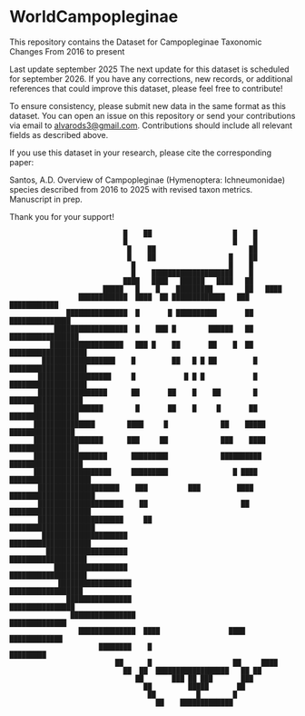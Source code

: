 # WorldCampopleginae
This repository contains the Dataset for Campopleginae Taxonomic Changes From 2016 to present      

Last update september 2025 The next update for this dataset is scheduled for september 2026. If you have any corrections, new records, or additional references that could improve this dataset, please feel free to contribute!

To ensure consistency, please submit new data in the same format as this dataset.
You can open an issue on this repository or send your contributions via email to alvarods3@gmail.com. 
Contributions should include all relevant fields as described above.

If you use this dataset in your research, please cite the corresponding paper:

Santos, A.D. Overview of Campopleginae (Hymenoptera: Ichneumonidae) species described from 2016 to 2025 with revised taxon metrics. Manuscript in prep.


Thank you for your support!


                                █    ██                    █    █                                   
                                █                          █    █                                   
                                 █    ██                       ██                                   
                                 █    ██                  █    ██                                   
                                  █                       █    █                                    
                                  █    ████████████████████    █                                    
                                ████   ████   ██████   ████   ██                                    
                           █████   █    █    █████████        ██   ████                             
                     ████████████  ████  ██ █████████████   ███   ████████████                      
                  ███████████████  █       █ ██████████       ██  ███████████████                   
               ██████████████████  █    ███ █        ██████   ██   █████████████████                
              ██████████████████   ███ █    ██       ██    █  ██   ███████████████████              
            ██████████████████    █         ██   █ █ ██         █   ███████████████████             
           ██████████████████     █            █ █ █            █    ███████████████████            
           █████████████████      ██       ██    █    ██        █      ██████████████████           
          █████████████████        █       ██    █     █       ██        █████████████████          
          ███████████████        ████     █             ██    █████       ████████████████          
          █████████████████      ███     ██             ███    ████      █████████████████          
          ██████████████████      █████████             ██████████      ██████████████████          
          ███████████████████     █████████                █ ████     ████████████████████          
           ████████████████████    ███          ███         ████     █████████████████████          
           █████████████████████    ██                       ██      ████████████████████           
           █████████████████████     ██                             █████████████████████           
            █████████████████████                                   ████████████████████            
             ████████████████████                                   ███████████████████             
               ██████████████████                                  ███████████████████              
                ██████████████████                                 ██████████████████               
                  ████████████████                                 ████████████████                 
                   ████████████████                                ██████████████                   
                     ██████████████  ████                 ████     █████████████                    
                          ████████    █                            █████████                        
                              ██      █                    ██     ████                              
                                ██  ██  ██████████████████   ██ ██                                  
                                   ██       ███ ██ ███       ███                                    
                                     ██         █████       ██                                      
                                      ██          █        █                                        
                                        ██    █████████████                                         
                                                                               
 
